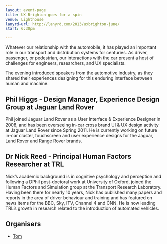 ```yaml
---
layout: event-page
title: UX Brighton goes for a spin
venue: Lighthouse
lanyrd-url: http://lanyrd.com/2013/uxbrighton-june/
start: 6:30pm

---
```


Whatever our relationship with the automobile, it has played an important role in our transport and distribution systems for centuries. As driver, passenger, or pedestrian, our interactions with the car present a host of challenges for engineers, researchers, and UX specialists.

The evening introduced speakers from the automotive industry, as they shared their experiences designing for this enduring interface between human and machine.

## Phil Higgs - Design Manager, Experience Design Group at Jaguar Land Rover

Phil joined Jaguar Land Rover as a User Interface & Experience Designer in 2008, and has been overseeing in-car cross brand UI & UX design activity at Jaguar Land Rover since Spring 2011. He is currently working on future in-car cluster, touchscreen and user experience designs for the Jaguar, Land Rover and Range Rover brands.

## Dr Nick Reed - Principal Human Factors Researcher at TRL

Nick’s academic background is in cognitive psychology and perception and following a DPhil post-doctoral work at University of Oxford, joined the Human Factors and Simulation group at the Transport Research Laboratory. Having been there for nearly 10 years, Nick has published many papers and reports in the area of driver behaviour and training and has featured on news items for the BBC, Sky, ITV, Channel 4 and CNN. He is now leading TRL’s growth in research related to the introduction of automated vehicles.

## Organisers

- <a href="http://uxbrighton.org.uk/about/#tom">Tom</a>